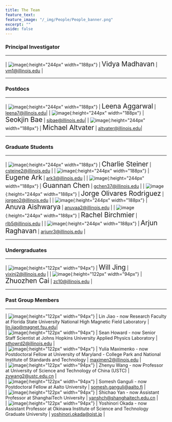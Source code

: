 ```yaml
---
title: The Team
feature_text:
feature_image: "/_img/People/People_banner.png"
excerpt: ""
aside: false
---
```


### Principal Investigator
---

| ![image](/_img/People/Vidya.png "Vidya Madhavan"){:height="244px" width="188px"} |  <span style="font-size:1.5em">Vidya Madhavan</span> | <vm1@illinois.edu> |

---

### Postdocs
---

| ![image](/_img/People/Leena.png "Leena Aggarwal"){:height="244px" width="188px"} |  <span style="font-size:1.5em">Leena Aggarwal</span> | <leena7@illinois.edu>|
| ![image](/_img/People/Seokjin.jpg "Seokjin Bae"){:height="244px" width="188px"} |  <span style="font-size:1.5em">Seokjin Bae</span> | <sjbae@illinois.edu>|
| ![image](/_img/People/Mike.jpg "Michael Altvater"){:height="244px" width="188px"} |  <span style="font-size:1.5em">Michael Altvater</span> | <altvater@illinois.edu>|

---

### Graduate Students

---

| ![image](/_img/People/Charlie.jpg "Charlie Steiner"){:height="244px" width="188px"} |  <span style="font-size:1.5em">Charlie Steiner</span> | <csteine2@illinois.edu> |
| ![image](/_img/People/Eugene.jpg "Eugene Ark"){:height="244px" width="188px"} |  <span style="font-size:1.5em">Eugene Ark</span> | <ark3@illinois.edu> |
| ![image](/_img/People/Guannan.jpg "Guannan Chen"){:height="244px" width="188px"} |  <span style="font-size:1.5em">Guannan Chen</span> | <gchen37@illinois.edu> |
| ![image](/_img/People/Jorge.jpg "Jorge Olivare Rodriguez"){:height="244px" width="188px"} |  <span style="font-size:1.5em">Jorge Olivares Rodriguez</span> | <jorgeo2@illinois.edu> |
| ![image](/_img/People/Anuva.jpg "Anuva Aishwarya"){:height="244px" width="188px"} |  <span style="font-size:1.5em">Anuva Aishwarya</span> | <anuvaa2@illinois.edu> |
| ![image](/_img/People/Rachel.jpg "Rachel Birchmier"){:height="244px" width="188px"} |  <span style="font-size:1.5em">Rachel Birchmier</span> | <rlb5@illinois.edu> |
| ![image](/_img/People/Arjun.jpg "Arjun Raghavan"){:height="244px" width="188px"} |  <span style="font-size:1.5em">Arjun Raghavan</span> | <arjunr3@illinois.edu> |

---

### Undergraduates

---

| ![image](/_img/People/Will.png "Will Jing"){:height="122px" width="94px"} |  <span style="font-size:1.5em">Will Jing</span> | <yixinj2@illinois.edu> |
| ![image](/_img/People/Zhuozhen.jpg "Zhuozhen Cai"){:height="122px" width="94px"} |  <span style="font-size:1.5em">Zhuozhen Cai</span> | <zc10@illinois.edu> |


---

### Past Group Members

---
| ![image](/_img/People/Lin.jpg "Lin Jiao - now Research Faculty at Florida State University"){:height="122px" width="94px"} |  <span style="font-size:1.0em">Lin Jiao - now Research Faculty at Florida State University National High Magnetic Field Laboratory</span> | <lin.jiao@magnet.fsu.edu>|<br>
| ![image](/_img/People/Sean.jpg "Sean Howard - now Senior Staff Scientist at Johns Hopkins University Applied Physics Laboratory"){:height="122px" width="94px"} |  <span style="font-size:1.0em">Sean Howard - now Senior Staff Scientist at Johns Hopkins University Applied Physics Laboratory</span> | <sthowrd2@illinois.edu> |<br>
| ![image](/_img/People/Yulia.jpg "Yulia Maximenko - now Postdoctoral Fellow at University of Maryland - College Park and National Institute of Standards and Technology"){:height="122px" width="94px"} |  <span style="font-size:1.0em">Yulia Maximenko - now Postdoctoral Fellow at University of Maryland - College Park and National Institute of Standards and Technology</span> | <maximen2@illinois.edu> |<br>
| ![image](/_img/People/Zhenyu.jpg "Zhenyu Wang - now Professor at University of Science and Technology of China (USTC)"){:height="122px" width="94px"} |  <span style="font-size:1.0em">Zhenyu Wang - now Professor at University of Science and Technology of China (USTC)</span> | <zywang2@ustc.edu.cn> |<br>
| ![image](/_img/People/Somesh.jpg "Somesh Ganguli - now Postdoctoral Fellow at Aalto University"){:height="122px" width="94px"} |  <span style="font-size:1.0em">Somesh Ganguli - now Postdoctoral Fellow at Aalto University</span> | <somesh.ganguli@aalto.fi> |<br>
| ![image](/_img/People/Shichao.jpg "Shichao Yan - now Assistant Professor at ShanghaiTech University"){:height="122px" width="94px"} |  <span style="font-size:1.0em">Shichao Yan - now Assistant Professor at ShanghaiTech University</span> | <yanshch@shanghaitech.edu.cn> |<br>
| ![image](/_img/People/Yoshi.jpg "Yoshinori Okada - now Assistant Professor at Okinawa Institute of Science and Technology Graduate University"){:height="122px" width="94px"} |  <span style="font-size:1.0em">Yoshinori Okada - now Assistant Professor at Okinawa Institute of Science and Technology Graduate University</span> | <yoshinori.okada@oist.jp> |
